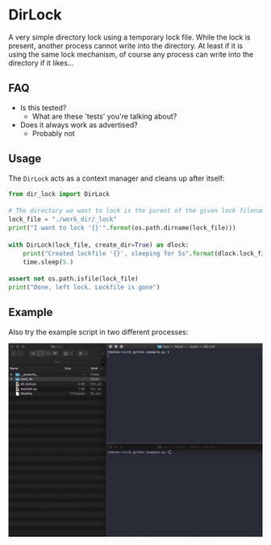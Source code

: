# DirLock

A very simple directory lock using a temporary lock file.
While the lock is present, another process cannot write into the directory.
At least if it is using the same lock mechanism, of course any process can write into the directory if it likes...

## FAQ

- Is this tested?
    + What are these 'tests' you're talking about?
- Does it always work as advertised?
    + Probably not

## Usage

The `DirLock` acts as a context manager and cleans up after itself:

```python
from dir_lock import DirLock

# The directory we want to lock is the parent of the given lock filename
lock_file = "./work_dir/_lock"
print("I want to lock '{}'".format(os.path.dirname(lock_file)))

with DirLock(lock_file, create_dir=True) as dlock:
    print("Created lockfile '{}', sleeping for 5s".format(dlock.lock_file))
    time.sleep(5.)

assert not os.path.isfile(lock_file)
print("Done, left lock. Lockfile is gone")
```

## Example

Also try the example script in two different processes:

![Example](example.gif)
